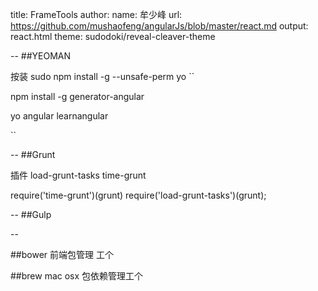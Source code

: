 title: FrameTools
author:
  name: 牟少峰
  url: https://github.com/mushaofeng/angularJs/blob/master/react.md
output: react.html
theme: sudodoki/reveal-cleaver-theme

--
##YEOMAN


按装 sudo npm install -g --unsafe-perm yo
``

  npm install -g generator-angular

   yo angular learnangular

``   

--
##Grunt


插件 
load-grunt-tasks
time-grunt

require('time-grunt')(grunt)
require('load-grunt-tasks')(grunt);

--
##Gulp

--

##bower
前端包管理 工个

##brew
mac osx 包依赖管理工个